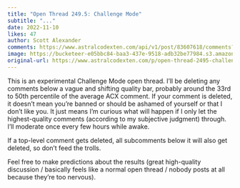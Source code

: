 ```yaml
---
title: "Open Thread 249.5: Challenge Mode"
subtitle: "..."
date: 2022-11-10
likes: 47
author: Scott Alexander
comments: https://www.astralcodexten.com/api/v1/post/83607618/comments?&all_comments=true
image: https://bucketeer-e05bbc84-baa3-437e-9518-adb32be77984.s3.amazonaws.com/public/images/4292f5fc-59b7-4138-9388-d24aad27ed77_1022x926.png
original-url: https://www.astralcodexten.com/p/open-thread-2495-challenge-mode
---
```

This is an experimental Challenge Mode open thread. I’ll be deleting any comments below a vague and shifting quality bar, probably around the 33rd to 50th percentile of the average ACX comment. If your comment is deleted, it doesn’t mean you’re banned or should be ashamed of yourself or that I don’t like you. It just means I’m curious what will happen if I only let the highest-quality comments (according to my subjective judgment) through. I’ll moderate once every few hours while awake.

If a top-level comment gets deleted, all subcomments below it will also get deleted, so don’t feed the trolls.

Feel free to make predictions about the results (great high-quality discussion / basically feels like a normal open thread / nobody posts at all because they’re too nervous).
